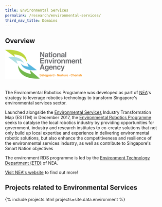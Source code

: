 ```yaml
---
title: Environmental Services
permalink: /research/environmental-services/
third_nav_title: Domains
---
```

## Overview  
<img style="max-width:50%;margin-bottom:20px;" src="/images/partners/nea.png">

The Environmental Robotics Programme was developed as part of [NEA](/who-we-are/abbreviations/#nea)'s strategy to leverage robotics technology to transform Singapore's environmental services sector.

Launched alongside the [Environmental Services](/who-we-are/abbreviations/#es) Industry Transformation Map (ES ITM) in December 2017, the [Environmental Robotics Programme](https://www.nea.gov.sg/programmes-grants/grants-and-awards/environmental-robotics-programme) seeks to catalyse the local robotics industry by providing opportunities for government, industry and research institutes to co-create solutions that not only build up local expertise and experience in delivering environmental robotic solutions, but also enhance the competitiveness and resilience of the environmental services industry, as well as contribute to Singapore's Smart Nation objectives

The environment RDS programme is led by the [Environment Technology Department (ETD)](/who-we-are/abbreviations/#etd) of NEA.

[Visit NEA's website](https://www.nea.gov.sg/programmes-grants/grants-and-awards/environmental-robotics-programme) to find out more!

## Projects related to Environmental Services

{% include projects.html projects=site.data.environment %}
